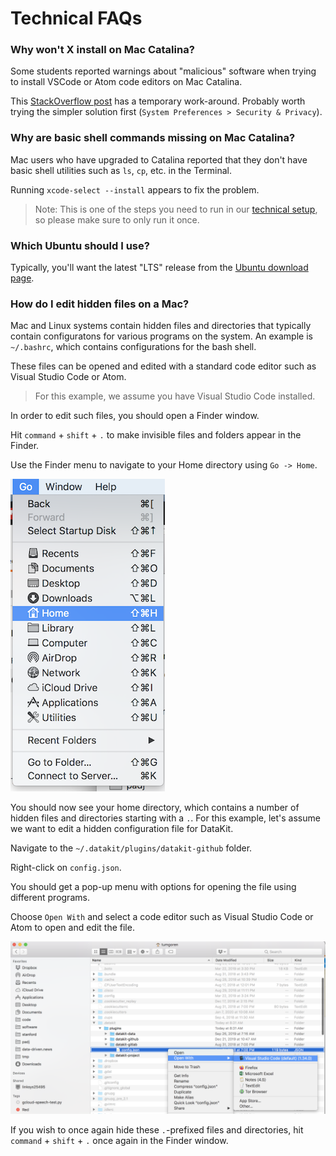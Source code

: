 # Technical FAQs

### Why won't X install on Mac Catalina?

Some students reported warnings about "malicious" software when trying to install VSCode or Atom code editors on Mac Catalina.

This [StackOverflow post](https://stackoverflow.com/questions/58457958/visual-studio-code-cant-be-opened-because-apple-cannot-check-it-for-malicious) has a temporary work-around. Probably worth trying the simpler solution first (`System Preferences > Security & Privacy`).

### Why are basic shell commands missing on Mac Catalina?

Mac users who have upgraded to Catalina reported that they don't have basic shell utilities such as `ls`, `cp`, etc. in the Terminal.

Running `xcode-select --install` appears to fix the problem.

> Note: This is one of the steps you need to run in our [technical setup](tech_setup.md), so please make sure to only run it once.

### Which Ubuntu should I use? 

Typically, you'll want the latest "LTS" release from the [Ubuntu download page](https://ubuntu.com/download/desktop).

### How do I edit hidden files on a Mac?

Mac and Linux systems contain hidden files and directories that typically contain configuratons for various programs on the system. An example is `~/.bashrc`, which contains configurations for the bash shell.

These files can be opened and edited with a standard code editor such as Visual Studio Code or Atom. 

> For this example, we assume you have Visual Studio Code installed.

In order to edit such files, you should open a Finder window.

Hit `command` + `shift` + `.` to make invisible files and folders appear in the Finder.

Use the Finder menu to navigate to your Home directory using `Go -> Home`.

![Finder go to home](../static/finder_go_home.png)

You should now see your home directory, which contains a number of hidden files and directories starting with a `.`. For this example, let's assume we want to edit a hidden configuration file for DataKit.

Navigate to the `~/.datakit/plugins/datakit-github` folder.

Right-click on `config.json`.

You should get a pop-up menu with options for opening the file using different programs.

Choose `Open With` and select a code editor such as Visual Studio Code or Atom to open and edit the file.

![Open datakit github config with VS Code](../static/finder_edit_dkit_github_config.png)

If you wish to once again hide these `.`-prefixed files and directories, hit `command` + `shift` + `.` once again in the Finder window.